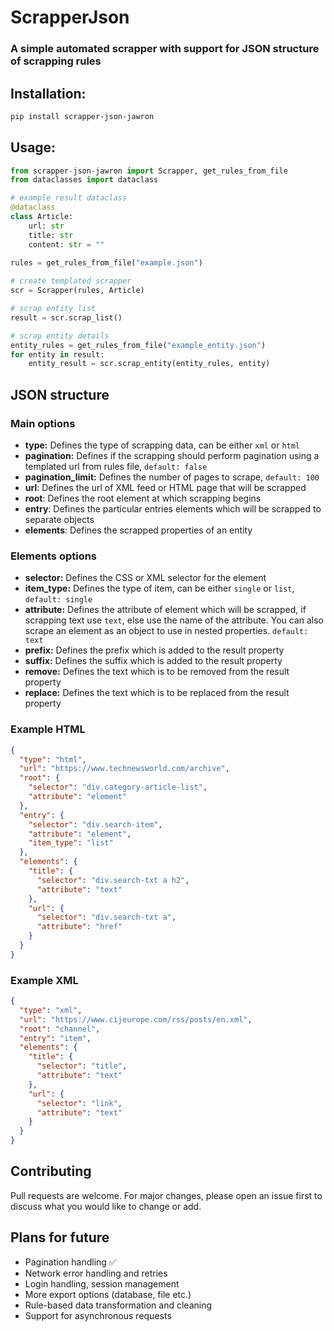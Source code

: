 # ScrapperJson

### A simple automated scrapper with support for JSON structure of scrapping rules

## Installation:
```bash
pip install scrapper-json-jawron
```

## Usage:
```python
from scrapper-json-jawron import Scrapper, get_rules_from_file
from dataclasses import dataclass

# example result dataclass
@dataclass
class Article:
    url: str
    title: str
    content: str = ""
        
rules = get_rules_from_file("example.json")

# create templated scrapper
scr = Scrapper(rules, Article)

# scrap entity list
result = scr.scrap_list()

# scrap entity details
entity_rules = get_rules_from_file("example_entity.json")
for entity in result:
    entity_result = scr.scrap_entity(entity_rules, entity)
```

## JSON structure

### Main options
* **type:** Defines the type of scrapping data, can be either `xml` or `html`
* **pagination:** Defines if the scrapping should perform pagination using a templated url from rules file, `default: false`
* **pagination_limit:** Defines the number of pages to scrape, `default: 100`
* **url**: Defines the url of XML feed or HTML page that will be scrapped
* **root**: Defines the root element at which scrapping begins
* **entry**: Defines the particular entries elements which will be scrapped to separate objects
* **elements**: Defines the scrapped properties of an entity

### Elements options
* **selector:** Defines the CSS or XML selector for the element
* **item_type:** Defines the type of item, can be either `single` or `list`, `default: single`
* **attribute:** Defines the attribute of element which will be scrapped, if scrapping text use `text`, else use the name of the attribute. You can also scrape an element as an object to use in nested properties. `default: text`
* **prefix:** Defines the prefix which is added to the result property
* **suffix:** Defines the suffix which is added to the result property
* **remove:** Defines the text which is to be removed from the result property
* **replace:** Defines the text which is to be replaced from the result property

### Example HTML
```json
{
  "type": "html",
  "url": "https://www.technewsworld.com/archive",
  "root": {
    "selector": "div.category-article-list",
    "attribute": "element"
  },
  "entry": {
    "selector": "div.search-item",
    "attribute": "element",
    "item_type": "list"
  },
  "elements": {
    "title": {
      "selector": "div.search-txt a h2",
      "attribute": "text"
    },
    "url": {
      "selector": "div.search-txt a",
      "attribute": "href"
    }
  }
}
```

### Example XML
```json
{
  "type": "xml",
  "url": "https://www.cijeurope.com/rss/posts/en.xml",
  "root": "channel",
  "entry": "item",
  "elements": {
    "title": {
      "selector": "title",
      "attribute": "text"
    },
    "url": {
      "selector": "link",
      "attribute": "text"
    }
  }
}
```

## Contributing

Pull requests are welcome. For major changes, please open an issue first
to discuss what you would like to change or add.

## Plans for future
* Pagination handling ✅
* Network error handling and retries
* Login handling, session management
* More export options (database, file etc.)
* Rule-based data transformation and cleaning 
* Support for asynchronous requests
